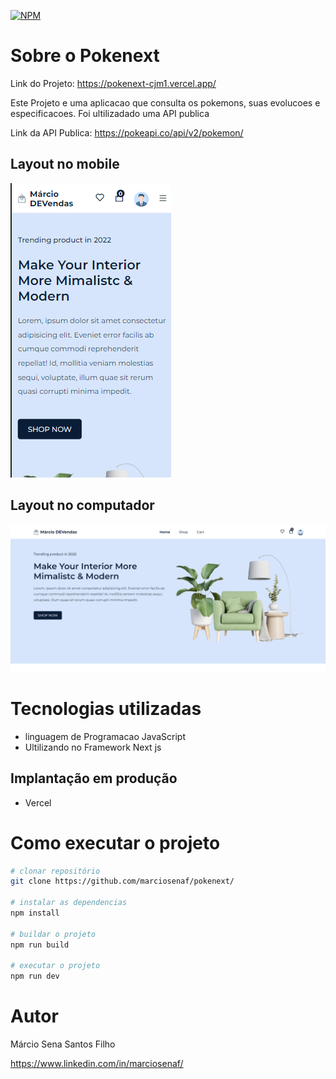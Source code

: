 [![NPM](https://img.shields.io/npm/l/react)](https://github.com/marciosenaf/pokenext/blob/main/LICENSE) 


# Sobre o Pokenext

Link do Projeto: https://pokenext-cjm1.vercel.app/

Este Projeto e uma aplicacao que consulta os pokemons, suas evolucoes e especificacoes. Foi ultilizadado uma API publica 

Link da API Publica: https://pokeapi.co/api/v2/pokemon/

## Layout no mobile
![Mobile ](https://github.com/marciosenaf/marcio-DEVendas/blob/main/src/assets/images/a2github.png)

## Layout no computador
![Web](https://github.com/marciosenaf/marcio-DEVendas/blob/main/src/assets/images/a1github.png)

# Tecnologias utilizadas

- linguagem de Programacao JavaScript 
- Ultilizando no Framework Next js

## Implantação em produção
- Vercel

# Como executar o projeto

```bash
# clonar repositório
git clone https://github.com/marciosenaf/pokenext/

# instalar as dependencias
npm install

# buildar o projeto
npm run build

# executar o projeto
npm run dev
```

# Autor

Márcio Sena Santos Filho

https://www.linkedin.com/in/marciosenaf/
